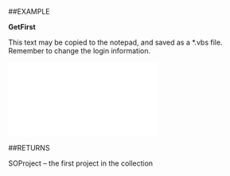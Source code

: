 
##EXAMPLE

**GetFirst**

This text may be copied to the notepad, and saved as a *.vbs file. Remember to change the login information.

![](..\..\Examples\vbs\SOProjects.GetFirst.vbs.txt)


##RETURNS

SOProject – the first project in the collection

